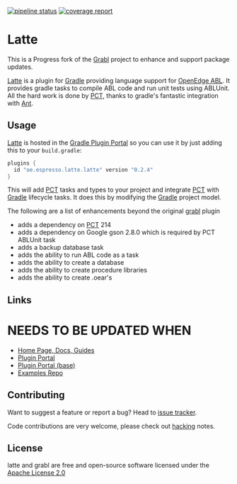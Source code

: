 [![pipeline status][pipeline-img]][pipeline-target] [![coverage report][coverage-img]][coverage-target]

# Latte

This is a Progress fork of the [Grabl](https://gitlab.com/grabl) project to enhance and support package updates.

[Latte] is a plugin for [Gradle] providing language support for
[OpenEdge ABL][openedge]. It provides gradle tasks to compile ABL code
and run unit tests using ABLUnit. All the hard work is done by [PCT],
thanks to gradle's fantastic integration with [Ant].

## Usage

[Latte] is hosted in the [Gradle Plugin Portal][grportal-grabl] so you
can use it by just adding this to your `build.gradle`:

```groovy
plugins {
  id "oe.espresso.latte.latte" version "0.2.4"
}
```

This will add [PCT][] tasks and types to your project and integrate
[PCT] with [Gradle] lifecycle tasks. It does this by modifying the
[Gradle] project model.

The following are a list of enhancements beyond the original [grabl] plugin

- adds a dependency on [PCT] 214
- adds a dependency on Google gson 2.8.0 which is required by PCT ABLUnit task
- adds a backup database task
- adds the ability to run ABL code as a task
- adds the ability to create a database
- adds the ability to create procedure libraries
- adds the ability to create .oear's

## Links

# NEEDS TO BE UPDATED WHEN

- [Home Page, Docs, Guides][grabl]
- [Plugin Portal][grportal-grabl]
- [Plugin Portal (base)][grportal-grabl-base]
- [Examples Repo](https://gitlab.com/grabl/grabl-samples)

## Contributing

Want to suggest a feature or report a bug? Head to [issue tracker][issues].

Code contributions are very welcome, please check out [hacking][] notes.

## License

latte and grabl are free and open-source software licensed under the
[Apache License 2.0](https://github.com/progress/latte/LICENSE)

[gradle]: https://gradle.org/
[openedge]: https://www.progress.com/openedge
[latte]: https://github.com/progress/latte
[grabl]: https://grabl.gitlab.io/
[pct]: https://github.com/Riverside-Software/pct
[ant]: http://ant.apache.org/
[issues]: https://github.com/progress/latte/issues
[hacking]: HACKING.md
[pipeline-img]: https://gitlab.com/grabl/grabl/badges/master/pipeline.svg
[pipeline-target]: https://gitlab.com/grabl/grabl/commits/master
[coverage-img]: https://gitlab.com/grabl/grabl/badges/master/coverage.svg
[coverage-target]: https://grabl.gitlab.io/grabl/reports/clover/html/
[grportal-grabl]: https://plugins.gradle.org/plugin/oe.espresso.latte
[grportal-grabl-base]: https://plugins.gradle.org/plugin/oe.espresso.latte-base
